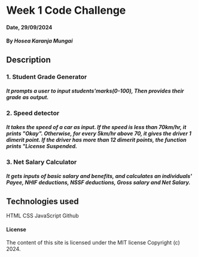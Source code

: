 # Week 1 Code Challenge

#### Date, 29/09/2024

#### By *Hosea Karanja Mungai*

## Description

### 1. Student Grade Generator

##### It prompts a user to input students'marks(0-100),  Then provides their grade as output.

### 2. Speed detector

##### It takes the speed of a car as input. If the speed is less than 70km/hr, it prints "Okay". Otherwise, for every 5km/hr above 70, it gives the driver 1 dimerit point. If the driver has more than 12 dimerit points, the function prints "License Suspended.

### 3. Net Salary Calculator

##### It gets inputs of basic salary and benefits, and calculates an individuals' Payee, NHIF deductions, NSSF deductions, Gross salary and Net Salary.


## Technologies used
HTML
CSS
JavaScript
Github

#### License
The content of this site is licensed under the MIT license
Copyright (c) 2024.


